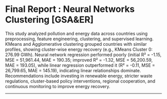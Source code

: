 # Final Report : Neural Networks Clustering [GSA&ER]

This study analyzed pollution and energy data across countries using preprocessing, feature engineering, clustering, and supervised learning. KMeans and Agglomerative clustering grouped countries with similar profiles, showing cluster-wise energy recovery (e.g., KMeans Cluster 0: 276.99 GWh). Neural network regression performed poorly (initial R² = -1.15, MSE = 51,961.44, MAE = 190.35; improved R² = -1.32, MSE = 56,200.59, MAE = 193.05), while linear regression outperformed it (R² = -0.11, MSE = 26,799.65, MAE = 145.19), indicating linear relationships dominate. Recommendations include investing in renewable energy, stricter waste regulations, cluster-based policy interventions, regional cooperation, and continuous monitoring to improve energy recovery.


---